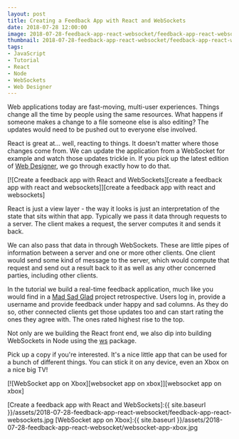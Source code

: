 ```yaml
---
layout: post
title: Creating a Feedback App with React and WebSockets
date: 2018-07-28 12:00:00
image: 2018-07-28-feedback-app-react-websocket/feedback-app-react-websockets-cover.jpg
thumbnail: 2018-07-28-feedback-app-react-websocket/feedback-app-react-websockets-cover-sm.jpg
tags:
- JavaScript
- Tutorial
- React
- Node
- WebSockets
- Web Designer
---
```


Web applications today are fast-moving, multi-user experiences. Things change all the time by people using the same resources. What happens if someone makes a change to a file someone else is also editing? The updates would need to be pushed out to everyone else involved.

React is great at... well, reacting to things. It doesn't matter where those changes come from. We can update the application from a WebSocket for example and watch those updates trickle in. If you pick up the latest edition of [Web Designer][web designer], we go through exactly how to do that.

[![Create a feedback app with React and WebSockets][create a feedback app with react and websockets]][create a feedback app with react and websockets]

React is just a view layer - the way it looks is just an interpretation of the state that sits within that app. Typically we pass it data through requests to a server. The client makes a request, the server computes it and sends it back.

We can also pass that data in through WebSockets. These are little pipes of information between a server and one or more other clients. One client would send some kind of message to the server, which would compute that request and send out a result back to it as well as any other concerned parties, including other clients.

In the tutorial we build a real-time feedback application, much like you would find in a [Mad Sad Glad][mad sad glad] project retrospective. Users log in, provide a username and provide feedback under happy and sad columns. As they do so, other connected clients get those updates too and can start rating the ones they agree with. The ones rated highest rise to the top.

Not only are we building the React front end, we also dip into building WebSockets in Node using the [ws][ws] package.

Pick up a copy if you're interested. It's a nice little app that can be used for a bunch of different things. You can stick it on any device, even an Xbox on a nice big TV!

[![WebSocket app on Xbox][websocket app on xbox]][websocket app on xbox]

[Create a feedback app with React and WebSockets]:{{ site.baseurl }}/assets/2018-07-28-feedback-app-react-websocket/feedback-app-react-websockets.jpg
[WebSocket app on Xbox]:{{ site.baseurl }}/assets/2018-07-28-feedback-app-react-websocket/websocket-app-xbox.jpg

[web designer]: https://www.myfavouritemagazines.co.uk/web-designer-print-back-issues/web-designer-issue-277/
[mad sad glad]: http://retrospectivewiki.org/index.php?title=Glad,_Sad,_Mad
[ws]: https://www.npmjs.com/package/ws
